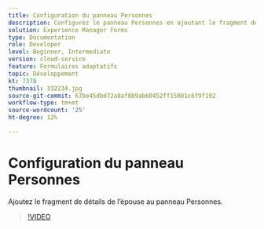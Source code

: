 ```yaml
---
title: Configuration du panneau Personnes
description: Configurez le panneau Personnes en ajoutant le fragment de détails de l’épouse.
solution: Experience Manager Forms
type: Documentation
role: Developer
level: Beginner, Intermediate
version: cloud-service
feature: Formulaires adaptatifs
topic: Développement
kt: 7378
thumbnail: 332234.jpg
source-git-commit: 67be45dbd72a8af8b9ab60452ff15081c6f9f192
workflow-type: tm+mt
source-wordcount: '25'
ht-degree: 12%

---
```



# Configuration du panneau Personnes

Ajoutez le fragment de détails de l’épouse au panneau Personnes.

>[!VIDEO](https://video.tv.adobe.com/v/332234?quality=12&learn=on)

